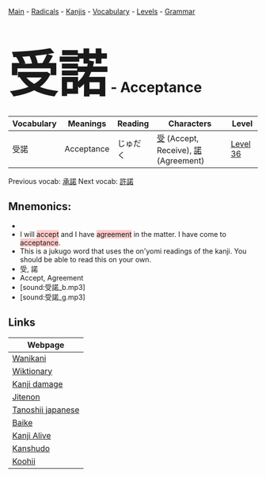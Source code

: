 <style> bigfont {font-size: 100px}</style>
[Main](../README.md) -
[Radicals](../radicals.md) -
[Kanjis](../kanjis.md) -
[Vocabulary](../vocabulary.md) -
[Levels](../levels.md) -
[Grammar](../grammar.md)
# <bigfont> 受諾</bigfont> - Acceptance 

| Vocabulary | Meanings | Reading | Characters | Level |
| --- | --- | --- | --- | --- |
| 受諾 | Acceptance | じゅだく |  [受](../kanjis/受.md) (Accept, Receive), [諾](../kanjis/諾.md) (Agreement) | [Level 36](../levels/wk_level36.md) |

Previous vocab: [承諾](承諾.md) Next vocab: [許諾](許諾.md) 

## Mnemonics:

* 
* I will <span style="background-color:#ffcccb"> accept</span> and I have <span style="background-color:#ffcccb"> agreement</span> in the matter. I have come to <span style="background-color:#ffcccb"> acceptance</span>.
* This is a jukugo word that uses the on'yomi readings of the kanji. You should be able to read this on your own.
* 受, 諾
* Accept, Agreement
* [sound:受諾_b.mp3]
* [sound:受諾_g.mp3]


## Links 

| Webpage |
| --- |
| [Wanikani          ](https://www.wanikani.com/kanji/受諾) |
| [Wiktionary        ](https://en.wiktionary.org/wiki/受諾) |
| [Kanji damage      ](http://www.kanjidamage.com/kanji/search?utf8=✓&q=受諾) |
| [Jitenon           ](https://jitenon.com/kanji/受諾) |
| [Tanoshii japanese ](https://www.tanoshiijapanese.com/dictionary/kanji.cfm?k=受諾) |
| [Baike             ](https://baike.baidu.com/item/受諾) |
| [Kanji Alive       ](https://app.kanjialive.com/受諾) |
| [Kanshudo          ](https://www.kanshudo.com/searchmn?q=受諾) |
| [Koohii            ](https://kanji.koohii.com/study/kanji/受諾) |

